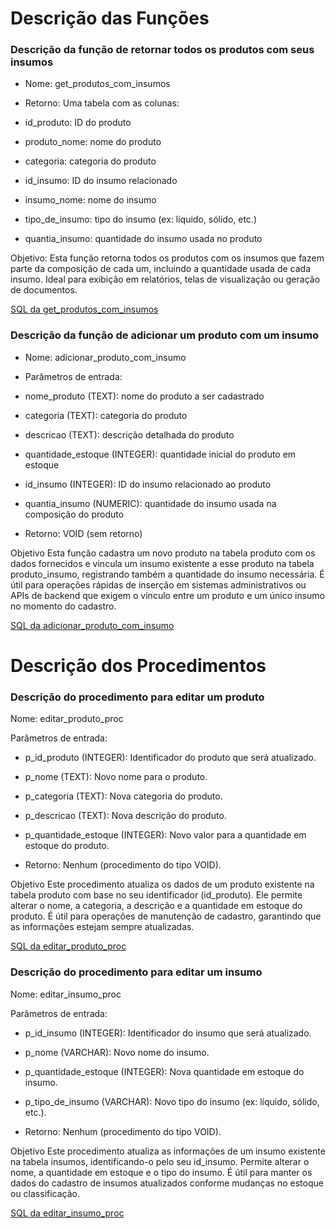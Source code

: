 # Descrição das Funções

### Descrição da função de retornar todos os produtos com seus insumos

- Nome: get_produtos_com_insumos

- Retorno: Uma tabela com as colunas:

- id_produto: ID do produto

- produto_nome: nome do produto

- categoria: categoria do produto

- id_insumo: ID do insumo relacionado

- insumo_nome: nome do insumo

- tipo_de_insumo: tipo do insumo (ex: líquido, sólido, etc.)

- quantia_insumo: quantidade do insumo usada no produto

Objetivo: Esta função retorna todos os produtos com os insumos que fazem parte da composição de cada um, incluindo a quantidade usada de cada insumo. Ideal para exibição em relatórios, telas de visualização ou geração de documentos.

[SQL da get_produtos_com_insumos](./exibirProdutos.sql)

### Descrição da função de adicionar um produto com um insumo
- Nome: adicionar_produto_com_insumo

- Parâmetros de entrada:

- nome_produto (TEXT): nome do produto a ser cadastrado

- categoria (TEXT): categoria do produto

- descricao (TEXT): descrição detalhada do produto

- quantidade_estoque (INTEGER): quantidade inicial do produto em estoque

- id_insumo (INTEGER): ID do insumo relacionado ao produto

- quantia_insumo (NUMERIC): quantidade do insumo usada na composição do produto

- Retorno: VOID (sem retorno)

Objetivo
Esta função cadastra um novo produto na tabela produto com os dados fornecidos e vincula um insumo existente a esse produto na tabela produto_insumo, registrando também a quantidade do insumo necessária. É útil para operações rápidas de inserção em sistemas administrativos ou APIs de backend que exigem o vínculo entre um produto e um único insumo no momento do cadastro.

[SQL da adicionar_produto_com_insumo](./adicionarProdutos.sql)


# Descrição dos Procedimentos

### Descrição do procedimento para editar um produto
Nome: editar_produto_proc

Parâmetros de entrada:

- p_id_produto (INTEGER): Identificador do produto que será atualizado.

- p_nome (TEXT): Novo nome para o produto.

- p_categoria (TEXT): Nova categoria do produto.

- p_descricao (TEXT): Nova descrição do produto.

- p_quantidade_estoque (INTEGER): Novo valor para a quantidade em estoque do produto.

- Retorno: Nenhum (procedimento do tipo VOID).

Objetivo
Este procedimento atualiza os dados de um produto existente na tabela produto com base no seu identificador (id_produto). Ele permite alterar o nome, a categoria, a descrição e a quantidade em estoque do produto. É útil para operações de manutenção de cadastro, garantindo que as informações estejam sempre atualizadas.

[SQL da editar_produto_proc](./editarProduto.sql)

### Descrição do procedimento para editar um insumo
Nome: editar_insumo_proc

Parâmetros de entrada:

- p_id_insumo (INTEGER): Identificador do insumo que será atualizado.

- p_nome (VARCHAR): Novo nome do insumo.

- p_quantidade_estoque (INTEGER): Nova quantidade em estoque do insumo.

- p_tipo_de_insumo (VARCHAR): Novo tipo do insumo (ex: líquido, sólido, etc.).

- Retorno: Nenhum (procedimento do tipo VOID).

Objetivo
Este procedimento atualiza as informações de um insumo existente na tabela insumos, identificando-o pelo seu id_insumo. Permite alterar o nome, a quantidade em estoque e o tipo do insumo. É útil para manter os dados do cadastro de insumos atualizados conforme mudanças no estoque ou classificação.

[SQL da editar_insumo_proc](./editarInsumo.sql)